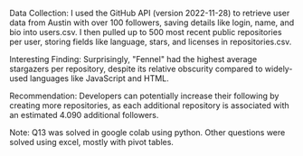 Data Collection: I used the GitHub API (version 2022-11-28) to retrieve user data from Austin with over 100 followers, saving details like login, name, and bio into users.csv. I then pulled up to 500 most recent public repositories per user, storing fields like language, stars, and licenses in repositories.csv.

Interesting Finding: Surprisingly, "Fennel" had the highest average stargazers per repository, despite its relative obscurity compared to widely-used languages like JavaScript and HTML.

Recommendation: Developers can potentially increase their following by creating more repositories, as each additional repository is associated with an estimated 4.090 additional followers.

Note: Q13 was solved in google colab using python. Other questions were solved using excel, mostly with pivot tables.

